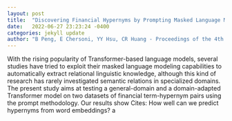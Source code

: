 ```yaml
---
layout: post
title:  "Discovering Financial Hypernyms by Prompting Masked Language Models"
date:   2022-06-27 23:23:24 -0400
categories: jekyll update
author: "B Peng, E Chersoni, YY Hsu, CR Huang - Proceedings of the 4th Financial Narrative , 2022"
---
```

With the rising popularity of Transformer-based language models, several studies have tried to exploit their masked language modeling capabilities to automatically extract relational linguistic knowledge, although this kind of research has rarely investigated semantic relations in specialized domains. The present study aims at testing a general-domain and a domain-adapted Transformer model on two datasets of financial term-hypernym pairs using the prompt methodology. Our results show 
Cites: How well can we predict hypernyms from word embeddings? a